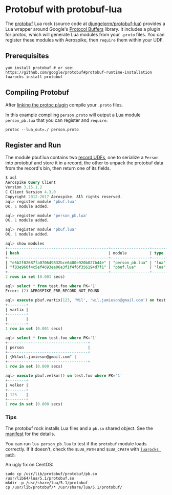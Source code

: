 # Protobuf with protobuf-lua
The [protobuf](https://luarocks.org/modules/djungelorm/protobuf) Lua rock
(source code at [djungelorm/protobuf-lua](https://github.com/djungelorm/protobuf-lua))
provides a Lua wrapper around Google's [Protocol Buffers](https://developers.google.com/protocol-buffers/)
library. It includes a plugin for protoc, which will generate Lua modules from
your `.proto` files. You can register these modules with Aerospike, then
`require` them within your UDF.

## Prerequisites
```
yum install protobuf # or see: https://github.com/google/protobuf#protobuf-runtime-installation
luarocks install protobuf
```

## Compiling Protobuf
After [linking the protoc plugin](https://github.com/djungelorm/protobuf-lua#installation-and-usage)
compile your `.proto` files.

In this example compiling `person.proto` will output a Lua module
`person_pb.lua` that you can register and `require`.
```
protoc --lua_out=./ person.proto
```

## Register and Run
The module pbuf.lua contains two [record UDFs](https://www.aerospike.com/docs/udf/developing_record_udfs.html),
one to serialize a `Person` into protobuf and store it in a record, the other
to unpack the protobuf data from the record's bin, then return one of its fields.

```sql
$ aql
Aerospike Query Client
Version 3.15.1.2
C Client Version 4.3.0
Copyright 2012-2017 Aerospike. All rights reserved.
aql> register module 'pbuf.lua'
OK, 1 module added.

aql> register module 'person_pb.lua'
OK, 1 module added.

aql> register module 'pbuf.lua'
OK, 1 module added.

aql> show modules
+--------------------------------------------+-----------------+-------+
| hash                                       | module          | type  |
+--------------------------------------------+-----------------+-------+
| "e5b2f02687fa070649832bce6400e920b827b44e" | "person_pb.lua" | "lua" |
| "f83e960f4c5ef4693ea06a3f1f4f6f356194d7f1" | "pbuf.lua"      | "lua" |
+--------------------------------------------+-----------------+-------+
2 rows in set (0.001 secs)

aql> select * from test.foo where PK='1'
Error: (2) AEROSPIKE_ERR_RECORD_NOT_FOUND

aql> execute pbuf.vartix(123, 'Wil', 'wil.jamieson@gmail.com') on test.foo where PK='1'
+--------+
| vartix |
+--------+
|        |
+--------+
1 row in set (0.001 secs)

aql> select * from test.foo where PK='1'
+-----------------------------------+
| person                            |
+-----------------------------------+
| {Wilwil.jamieson@gmail.com" |
+-----------------------------------+
1 row in set (0.000 secs)

aql> execute pbuf.velkor() on test.foo where PK='1'
+--------+
| velkor |
+--------+
| 123    |
+--------+
1 row in set (0.000 secs)
```

### Tips
The protobuf rock installs Lua files and a `pb.so` shared object. See the
[manifest](https://luarocks.org/manifests/djungelorm/protobuf-1.1.1-0.rockspec) for the details.

You can run `lua person_pb.lua` to test if the `protobuf` module loads correctly.
If it doesn't, check the `$LUA_PATH` and `$LUA_CPATH` with [`luarocks path`](https://github.com/luarocks/luarocks/wiki/path).

An ugly fix on CentOS:
```
sudo cp /usr/lib/protobuf/protobuf/pb.so /usr/lib64/lua/5.1/protobuf.so
mkdir -p /usr/share/lua/5.1/protobuf
cp /usr/lib/protobuf/* /usr/share/lua/5.1/protobuf/
```
